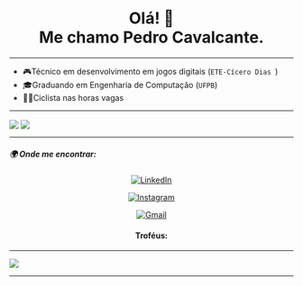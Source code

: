 <h1 align='center'>
Olá! 👋 </br> Me chamo Pedro Cavalcante.
</h1>

---

- 🎮Técnico em desenvolvimento em jogos digitais (`ETE-Cícero Dias `)
- 🎓Graduando em Engenharia de Computação (`UFPB`)
- 🚴‍♀️Ciclista nas horas vagas


---

<img align="center" src="https://github-readme-stats.vercel.app/api?username=CavalcantePedro&theme=radical&show_icons=true&include_all_commits=true&count_private=true" />
<img align="center" src="https://github-readme-stats.vercel.app/api/top-langs/?username=CavalcantePedro&theme=radical&layout=compact" />

---
<h5>🌍 Onde me encontrar:</h5>
<div align='center'>

[![LinkedIn](https://img.shields.io/badge/LinkedIn-blue?style=for-the-badge&logo=linkedin&logoColor=white)](https://www.linkedin.com/in/pedro-cavalcante-898242185/)

[![Instagram](https://img.shields.io/badge/Instagram-purple?style=for-the-badge&logo=instagram&logoColor=white)](https://www.instagram.com/pedr0cavalcante/)

[![Gmail](https://img.shields.io/badge/Gmail-darkred?style=for-the-badge&logo=gmail&logoColor=white)](mailto:pedro.ricardo@academico.ufpb.br)
</div>
<h4 align='center'>
Troféus:
</h4>

---

<div>
  <img src="https://github-profile-trophy.vercel.app/?username=CavalcantePedro&theme=radical&margin-w=3&margin-h=15"/>
</div>

---






